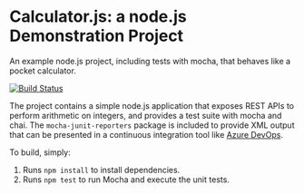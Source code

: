 Calculator.js: a node.js Demonstration Project
==============================================
An example node.js project, including tests with mocha, that behaves like
a pocket calculator.

[![Build Status](https://rajvirsingh.visualstudio.com/MyCalculatorProject/_apis/build/status/rajvir7725.calculator?branchName=master)](https://rajvirsingh.visualstudio.com/MyCalculatorProject/_build/latest?definitionId=4&branchName=master)

The project contains a simple node.js application that exposes REST APIs
to perform arithmetic on integers, and provides a test suite with mocha
and chai.  The `mocha-junit-reporters` package is included to provide XML
output that can be presented in a continuous integration tool like
[Azure DevOps](https://azure.com/devops).

To build, simply:

1. Runs `npm install` to install dependencies.
2. Runs `npm test` to run Mocha and execute the unit tests.

